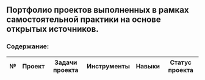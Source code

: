 ## Портфолио проектов выполненных в рамках самостоятельной практики на основе открытых источников.

### Содержание:

| № | Проект    | Задачи проекта   | Инструменты  | Навыки  | Статус проекта  |
|---|-----------|------------------|--------------|---------|-----------------|
